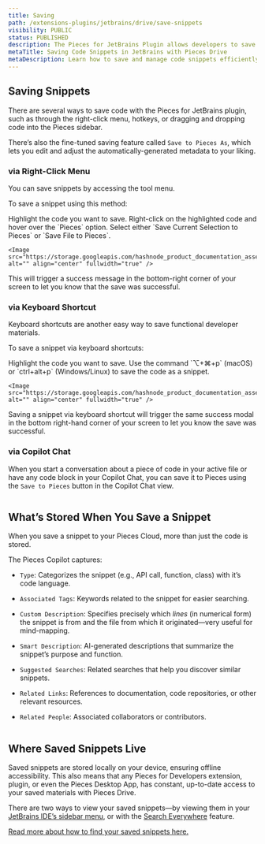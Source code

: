 ```yaml
---
title: Saving
path: /extensions-plugins/jetbrains/drive/save-snippets
visibility: PUBLIC
status: PUBLISHED
description: The Pieces for JetBrains Plugin allows developers to save code snippets directly in their JetBrains IDEs, ensuring secure storage and easy access.
metaTitle: Saving Code Snippets in JetBrains with Pieces Drive
metaDescription: Learn how to save and manage code snippets efficiently with the Pieces for JetBrains Plugin, keeping your most useful code at hand.
---
```


## Saving Snippets

There are several ways to save code with the Pieces for JetBrains plugin, such as through the right-click menu, hotkeys, or dragging and dropping code into the Pieces sidebar.

There’s also the fine-tuned saving feature called `Save to Pieces As`, which lets you edit and adjust the automatically-generated metadata to your liking.

### via Right-Click Menu

You can save snippets by accessing the tool menu.

To save a snippet using this method:

<Steps>
  <Step title="Choose your Snippet">
    Highlight the code you want to save.
  </Step>

  <Step title="Open Right-Click Menu">
    Right-click on the highlighted code and hover over the `Pieces` option.
  </Step>

  <Step title="Select Action">
    Select either `Save Current Selection to Pieces` or `Save File to Pieces`.

    <Image src="https://storage.googleapis.com/hashnode_product_documentation_assets/jetbrains_plugin_assets/jetbrains_plugin_assets/using_snippets/saving_snippets/save_to_pieces.gif" alt="" align="center" fullwidth="true" />
  </Step>
</Steps>

This will trigger a success message in the bottom-right corner of your screen to let you know that the save was successful.

### via Keyboard Shortcut

Keyboard shortcuts are another easy way to save functional developer materials.

To save a snippet via keyboard shortcuts:

<Steps>
  <Step title="Choose your Snippet">
    Highlight the code you want to save.
  </Step>

  <Step title="Save your Snippet">
    Use the command `⌥+⌘+p` (macOS) or `ctrl+alt+p` (Windows/Linux) to save the code as a snippet.

    <Image src="https://storage.googleapis.com/hashnode_product_documentation_assets/jetbrains_plugin_assets/jetbrains_plugin_assets/using_snippets/saving_snippets/saved_to_pieces.png" alt="" align="center" fullwidth="true" />
  </Step>
</Steps>

Saving a snippet via keyboard shortcut will trigger the same success modal in the bottom right-hand corner of your screen to let you know the save was successful.

### via Copilot Chat

When you start a conversation about a piece of code in your active file or have any code block in your Copilot Chat, you can save it to Pieces using the `Save to Pieces` button in the Copilot Chat view.

<Image src="https://cdn.hashnode.com/res/hashnode/image/upload/v1734039141656/abf74d05-29e7-4769-995c-2157939ff930.png" alt="" align="center" fullwidth="true" />

## What’s Stored When You Save a Snippet

When you save a snippet to your Pieces Cloud, more than just the code is stored.

The Pieces Copilot captures:

* `Type`: Categorizes the snippet (e.g., API call, function, class) with it’s code language.

* `Associated Tags`: Keywords related to the snippet for easier searching.

* `Custom Description`: Specifies precisely which *lines* (in numerical form) the snippet is from and the file from which it originated—very useful for mind-mapping.

* `Smart Description`: AI-generated descriptions that summarize the snippet’s purpose and function.

* `Suggested Searches`: Related searches that help you discover similar snippets.

* `Related Links`: References to documentation, code repositories, or other relevant resources.

* `Related People`: Associated collaborators or contributors.

<Image src="https://storage.googleapis.com/hashnode_product_documentation_assets/jetbrains_plugin_assets/jetbrains_plugin_assets/using_snippets/saving_snippets/snippet_enrichment.png" alt="" align="center" fullwidth="true" />

## Where Saved Snippets Live

Saved snippets are stored locally on your device, ensuring offline accessibility. This also means that any Pieces for Developers extension, plugin, or even the Pieces Desktop App, has constant, up-to-date access to your saved materials with Pieces Drive.

There are two ways to view your saved snippets—by viewing them in your [JetBrains IDE’s sidebar menu](/products/extensions-plugins/jetbrains/drive/search-reuse#via-pieces-sidebar), or with the [Search Everywhere](/products/extensions-plugins/jetbrains/drive/search-reuse#finding-saved-snippets) feature.

[Read more about how to find your saved snippets here.](/products/extensions-plugins/jetbrains/drive/search-reuse#finding-saved-snippets)